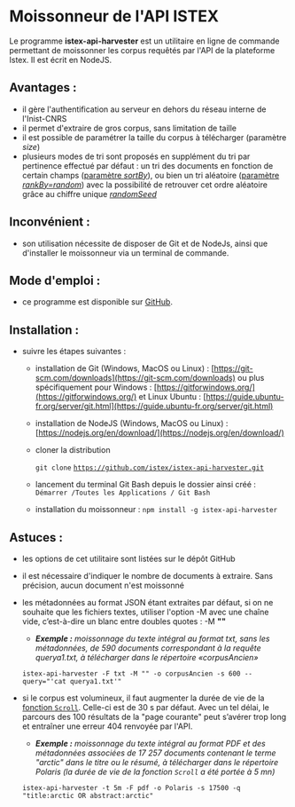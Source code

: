 # Moissonneur de l'API ISTEX

Le programme **istex-api-harvester** est un utilitaire en ligne de commande permettant de moissonner les corpus requêtés par l'API de la plateforme Istex. Il est écrit en NodeJS.

## **Avantages** : &#x20;

* il gère l'authentification au serveur en dehors du réseau interne de l'Inist-CNRS
* il permet d'extraire de gros corpus, sans limitation de taille
* il est possible de paramétrer la taille du corpus à télécharger (paramètre _size_)
* plusieurs modes de tri sont proposés en supplément du tri par pertinence effectué par défaut :  un tri des documents en fonction de certain champs ([paramètre _sortBy_](../../api/results/sortby.md)), ou bien un tri aléatoire ([paramètre _rankBy=random_](../../api/results/scoring.md)) avec la possibilité de retrouver cet ordre aléatoire  grâce au chiffre unique [_randomSeed_](../../api/results/scoring.md)

## **Inconvénient** :&#x20;

* son utilisation nécessite de disposer de Git et de NodeJs, ainsi que d'installer le moissonneur via un terminal de commande.

## **Mode d'emploi :**&#x20;

* ce programme est disponible sur [GitHub](https://github.com/istex/istex-api-harvester).

## **Installation :**&#x20;

* suivre les étapes suivantes :
  * installation de Git (Windows, MacOS ou Linux) : [https://git-scm.com/downloads](https://git-scm.com/downloads) ou plus spécifiquement pour Windows : [https://gitforwindows.org/](https://gitforwindows.org/) et Linux Ubuntu : [https://guide.ubuntu-fr.org/server/git.html](https://guide.ubuntu-fr.org/server/git.html)
  * installation de NodeJS (Windows, MacOS ou Linux) : [https://nodejs.org/en/download/](https://nodejs.org/en/download/)
  *   cloner la distribution

      `git clone` [`https://github.com/istex/istex-api-harvester.git`](https://github.com/istex/istex-api-harvester.git)
  * lancement du terminal Git Bash depuis le dossier ainsi créé : `Démarrer /Toutes les Applications / Git Bash`
  * installation du moissonneur : `npm install -g istex-api-harvester`

## **Astuces :**

* les options de cet utilitaire sont listées sur le dépôt GitHub&#x20;
* il est nécessaire d'indiquer le nombre de documents à extraire. Sans précision, aucun document n'est moissonné
*   les métadonnées au format JSON étant extraites par défaut, si on ne souhaite que les fichiers textes, utiliser l'option -M avec une chaîne vide, c’est-à-dire un blanc entre doubles quotes : -M **""**

    * _**Exemple :** moissonnage du texte intégral au format txt, sans les métadonnées, de 590 documents correspondant à la requête querya1.txt, à télécharger dans le répertoire «corpusAncien»_

    `istex-api-harvester -F txt -M "" -o corpusAncien -s 600 --query="'cat querya1.txt'"`
*   si le corpus est volumineux, il faut augmenter la durée de vie de la [fonction `Scroll`](../../api/results/scroll.md). Celle-ci est de 30 s par défaut. Avec un tel délai, le parcours des 100 résultats de la "page courante" peut s’avérer trop long et entraîner une erreur 404 renvoyée par l'API.

    * _**Exemple :** moissonnage du texte intégral au format PDF et des métadonnées associées de 17 257 documents contenant le terme "arctic" dans le titre ou le résumé, à télécharger dans le répertoire Polaris (la durée de vie de la fonction `Scroll` a été portée à 5 mn)_

    `istex-api-harvester -t 5m -F pdf -o Polaris -s 17500 -q "title:arctic OR abstract:arctic"`
